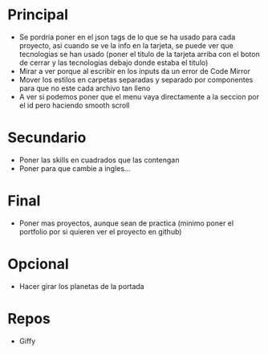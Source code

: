 # Principal

- Se pordria poner en el json tags de lo que se ha usado para cada proyecto, asi cuando se ve la info en la tarjeta, se puede ver que tecnologias se han usado (poner el titulo de la tarjeta arriba con el boton de cerrar y las tecnologias debajo donde estaba el titulo)
- Mirar a ver porque al escribir en los inputs da un error de Code Mirror
- Mover los estilos en carpetas separadas y separado por componentes para que no este cada archivo tan lleno
- A ver si podemos poner que el menu vaya directamente a la seccion por el id pero haciendo smooth scroll

# Secundario

- Poner las skills en cuadrados que las contengan
- Poner para que cambie a ingles...

# Final

- Poner mas proyectos, aunque sean de practica (minimo poner el portfolio por si quieren ver el proyecto en github)

# Opcional

- Hacer girar los planetas de la portada

# Repos

- Giffy
